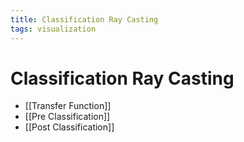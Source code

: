 ```yaml
---
title: Classification Ray Casting
tags: visualization
---
```


# Classification Ray Casting
- [[Transfer Function]]
- [[Pre Classification]]
- [[Post Classification]]


























































